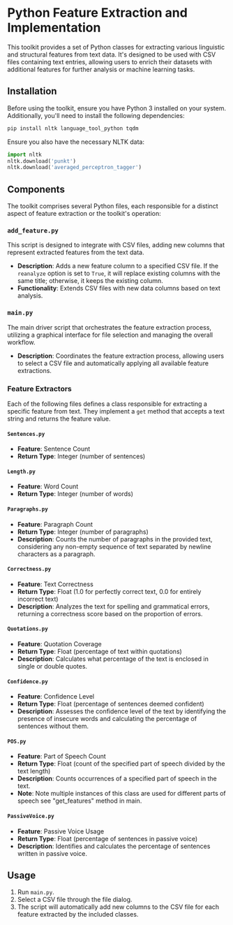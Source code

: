 
# Python Feature Extraction and Implementation

This toolkit provides a set of Python classes for extracting various linguistic and structural features from text data. It's designed to be used with CSV files containing text entries, allowing users to enrich their datasets with additional features for further analysis or machine learning tasks.

## Installation

Before using the toolkit, ensure you have Python 3 installed on your system. Additionally, you'll need to install the following dependencies:

```bash
pip install nltk language_tool_python tqdm
```

Ensure you also have the necessary NLTK data:

```python
import nltk
nltk.download('punkt')
nltk.download('averaged_perceptron_tagger')
```

## Components

The toolkit comprises several Python files, each responsible for a distinct aspect of feature extraction or the toolkit's operation:

### `add_feature.py`

This script is designed to integrate with CSV files, adding new columns that represent extracted features from the text data.

- **Description**: Adds a new feature column to a specified CSV file. If the `reanalyze` option is set to `True`, it will replace existing columns with the same title; otherwise, it keeps the existing column.
- **Functionality**: Extends CSV files with new data columns based on text analysis.

### `main.py`

The main driver script that orchestrates the feature extraction process, utilizing a graphical interface for file selection and managing the overall workflow.

- **Description**: Coordinates the feature extraction process, allowing users to select a CSV file and automatically applying all available feature extractions.

### Feature Extractors

Each of the following files defines a class responsible for extracting a specific feature from text. They implement a `get` method that accepts a text string and returns the feature value.

#### `Sentences.py`

- **Feature**: Sentence Count
- **Return Type**: Integer (number of sentences)

#### `Length.py`

- **Feature**: Word Count
- **Return Type**: Integer (number of words)

#### `Paragraphs.py`

- **Feature**: Paragraph Count
- **Return Type**: Integer (number of paragraphs)
- **Description**: Counts the number of paragraphs in the provided text, considering any non-empty sequence of text separated by newline characters as a paragraph.

#### `Correctness.py`

- **Feature**: Text Correctness
- **Return Type**: Float (1.0 for perfectly correct text, 0.0 for entirely incorrect text)
- **Description**: Analyzes the text for spelling and grammatical errors, returning a correctness score based on the proportion of errors.

#### `Quotations.py`

- **Feature**: Quotation Coverage
- **Return Type**: Float (percentage of text within quotations)
- **Description**: Calculates what percentage of the text is enclosed in single or double quotes.

#### `Confidence.py`

- **Feature**: Confidence Level
- **Return Type**: Float (percentage of sentences deemed confident)
- **Description**: Assesses the confidence level of the text by identifying the presence of insecure words and calculating the percentage of sentences without them.

#### `POS.py`

- **Feature**: Part of Speech Count
- **Return Type**: Float (count of the specified part of speech divided by the text length)
- **Description**: Counts occurrences of a specified part of speech in the text.
- **Note**: Note multiple instances of this class are used for different parts of speech see "get_features" method in main.

#### `PassiveVoice.py`

- **Feature**: Passive Voice Usage
- **Return Type**: Float (percentage of sentences in passive voice)
- **Description**: Identifies and calculates the percentage of sentences written in passive voice.

## Usage

1. Run `main.py`.
2. Select a CSV file through the file dialog.
3. The script will automatically add new columns to the CSV file for each feature extracted by the included classes.



